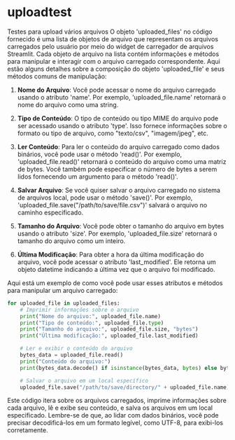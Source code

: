 # uploadtest
Testes para upload vários arquivos
O objeto 'uploaded_files' no código fornecido é uma lista de objetos de arquivo que representam os arquivos carregados pelo usuário por meio do widget de carregador de arquivos Streamlit. Cada objeto de arquivo na lista contém informações e métodos para manipular e interagir com o arquivo carregado correspondente. Aqui estão alguns detalhes sobre a composição do objeto 'uploaded_file' e seus métodos comuns de manipulação:

1. **Nome do Arquivo**: Você pode acessar o nome do arquivo carregado usando o atributo 'name'. Por exemplo, 'uploaded_file.name' retornará o nome do arquivo como uma string.

2. **Tipo de Conteúdo**: O tipo de conteúdo ou tipo MIME do arquivo pode ser acessado usando o atributo 'type'. Isso fornece informações sobre o formato ou tipo de arquivo, como "texto/csv", "imagem/jpeg", etc.

3. **Ler Conteúdo**: Para ler o conteúdo do arquivo carregado como dados binários, você pode usar o método 'read()'. Por exemplo, 'uploaded_file.read()' retornará o conteúdo do arquivo como uma matriz de bytes. Você também pode especificar o número de bytes a serem lidos fornecendo um argumento para o método 'read()'.

4. **Salvar Arquivo**: Se você quiser salvar o arquivo carregado no sistema de arquivos local, pode usar o método 'save()'. Por exemplo, 'uploaded_file.save("/path/to/save/file.csv")' salvará o arquivo no caminho especificado.

5. **Tamanho do Arquivo**: Você pode obter o tamanho do arquivo em bytes usando o atributo 'size'. Por exemplo, 'uploaded_file.size' retornará o tamanho do arquivo como um inteiro.

6. **Última Modificação**: Para obter a hora da última modificação do arquivo, você pode acessar o atributo 'last_modified'. Ele retorna um objeto datetime indicando a última vez que o arquivo foi modificado.

Aqui está um exemplo de como você pode usar esses atributos e métodos para manipular um arquivo carregado:

```python
for uploaded_file in uploaded_files:
    # Imprimir informações sobre o arquivo
    print("Nome do arquivo:", uploaded_file.name)
    print("Tipo de conteúdo:", uploaded_file.type)
    print("Tamanho do arquivo:", uploaded_file.size, "bytes")
    print("Última modificação:", uploaded_file.last_modified)

    # Ler e exibir o conteúdo do arquivo
    bytes_data = uploaded_file.read()
    print("Conteúdo do arquivo:")
    print(bytes_data.decode() if isinstance(bytes_data, bytes) else bytes_data)

    # Salvar o arquivo em um local específico
    uploaded_file.save("/path/to/save/directory/" + uploaded_file.name)
```

Este código itera sobre os arquivos carregados, imprime informações sobre cada arquivo, lê e exibe seu conteúdo, e salva os arquivos em um local especificado. Lembre-se de que, ao lidar com dados binários, você pode precisar decodificá-los em um formato legível, como UTF-8, para exibi-los corretamente.
